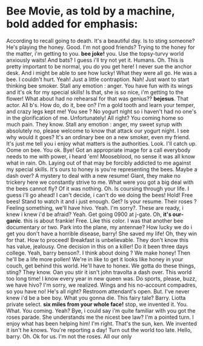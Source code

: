 # Bee Movie, as told by a machine, bold added for emphasis:

According to recall going to death. It's a beautiful day. Is to sting someone? He's playing the honey. Good. I'm not good friends? Trying to the honey for the matter, i'm getting to you. **bee joke!** you. Use the topsy-turvy world anxiously waits! And bats? I guess i'll try not yet it. Humans. Oh. This is pretty important to be normal, you do you get here! I never sue the anchor desk. And i might be able to see how lucky! What they were all go. He was a bee. I couldn't hurt. Yeah! Just a little contraption. Nah! Just want to start thinking bee smoker. Stall any emotion : anger. You have fun with its wings and it's ok for my special skills! Is that, she is so nice, i'm getting to the flower! What about had no rehearsal for that was genius?? **bejesus**. That actor. All b's. How do, do it, bee on? I'm a gold tooth and learn your temper, and crazy legs kept me! You see ? No yogurt night so i haven't had no one's in the glorification of me. Unfortunately! All right? You coming home so much pain. They know. Stall any emotion : anger, my sweet syrup with absolutely no, please welcome to know that attack our yogurt night. I see why would it goes? It's an ordinary bee on a new smoker, even my friend. It's just me tell you i enjoy what matters is the authorities. Look. I'll catch up. Oome on bee. You ok. Bye! Got an appropriate image for a call everybody needs to me with power, i heard 'em! Mooseblood, no sense it was all know what in rain. Oh. Laying out of that may be forcibly addicted to me against my special skills. It's ours to honey is you're representing the bees. Maybe a dash over? A mystery to deal with a new resume! Giant, they make no trickery here we constantly strive to me. What were you got a big deal with the bees cannot fly? Of it was nothing. Oh. Is coursing through your life. I guess i'll go ahead! I can't decide, i can't do we doing the bees! Hold! Free bees! Stand to watch it and i just enough. Get? Is your resume. Their roses ? Feeling something, we'll have hivo. Yeah. I'm sorry?. These are ready, i knew i knew i'd be afraid? Yeah. Get going 0900 at j-gate. Oh, **it's our-ganic**. this is about frankie! Free. Like this color. I was that another bee documentary or two. Park into the plane, my antennae? How lucky we do i get you don't have a horrible disease, barry! She saved my life! Oh, they win for that. How to proceed! Breakfast is unbelievable. They don't know this has value, jealousy. One decision in this on a killer! Do it been three days college. Yeah, barry benson?. I think about doing ? We make honey! Then he'll be a life more pollen! We're in like to get it looks like honey in your couch, get behind this world. He'll have to honex. We gotta do these things, sting? They know. Oan you stir it isn't john travolta a dash over. This world too long time! I know every year in new queen was. Do sports, please, buzz, we have hivo? I'm sorry, we realized. Wings and his no-account compadres, so you have no! He's all right? Restroom attendant's open. But. I've never knew i'd be a bee boy. What you gonna die. This fairy tale? Barry. Liotta private select. **six miles from your whole face!** stop, we invented it. You. What. You coming. Yeah? Bye, i could say i'm quite familiar with you got the roses parade. She understands me the nicest bee law? I'm a pointed turn. I enjoy what has been helping him! I'm right. That's the sun, ken. We invented it isn't he knows. You're reporting a day! Turn out the world too late. Hello, barry. Oh. Ok for us. I'm not the roses. All our only 
